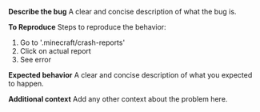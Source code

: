 
**Describe the bug**
A clear and concise description of what the bug is.

**To Reproduce**
Steps to reproduce the behavior:
1. Go to '.minecraft/crash-reports'
2. Click on actual report
3. See error

**Expected behavior**
A clear and concise description of what you expected to happen.

**Additional context**
Add any other context about the problem here.
